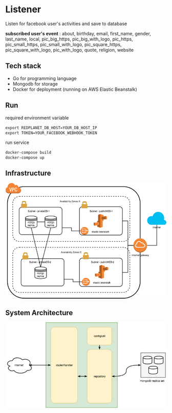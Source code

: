 # Listener    
 Listen for facebook user's activities and save to database
 
 **subscribed user's event** : about, birthday, email, first_name, gender, last_name, local, 
 pic_big_https, pic_big_with_logo, pic_https, pic_small_https, pic_small_with_logo, 
 pic_square_https, pic_square_with_logo, pic_with_logo, quote, religion, website
    
## Tech stack 
- Go for programming language    
- Mongodb for storage  
- Docker for deployment (running on AWS Elastic Beanstalk)  
  
## Run
required environment variable

    export REDPLANET_DB_HOST=YOUR_DB_HOST_IP
    export TOKEN=YOUR_FACEBOOK_WEBHOOK_TOKEN

run service 

    docker-compose build
    docker-compose up

## Infrastructure

![enter image description here](https://github.com/tsongpon/listener/blob/master/diagram/infra.png?raw=true)

## System Architecture

![enter image description here](https://github.com/tsongpon/listener/blob/master/diagram/architecture.png?raw=true)
